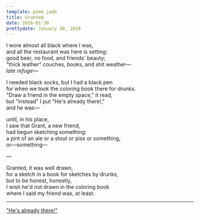 ```yaml
---
template: poem.jade
title: Granted
date: 2016-01-30
prettydate: January 30, 2016
---
```


I wore almost all black where I was,   
and all the restaurant was here is setting:   
good beer, no food, and friends' beauty;   
"thick leather" couches, books, and shit weather&mdash;   
*late refuge*&mdash;

I needed black socks, but I had a black pen   
for when we took the coloring book there for drunks.   
"Draw a friend in the empty space," it read,   
but "instead" I put "He's already there!,"   
and he was&mdash;  

until, in his place,  
I saw that Grant, a new friend,  
had begun sketching something:  
a pint of an ale or a stout or piss or something,  
or&mdash;something&mdash;

&mdash;

Granted, it was well drawn,  
for a sketch in a book for sketches by drunks,  
but to be honest, honestly,  
I wish he'd not drawn in the coloring book  
where I said my friend was, at least.

<hr/>

<a href="/img/hes-already-there.png">"He's already there!"</a>
